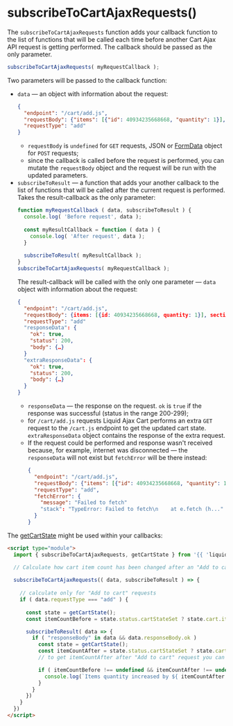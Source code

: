 # subscribeToCartAjaxRequests()
The `subscribeToCartAjaxRequests` function adds your callback function to the list of functions that will be called each time before another Cart Ajax API request is getting performed.
The callback should be passed as the only parameter.

```javascript
subscribeToCartAjaxRequests( myRequestCallback );
```

Two parameters will be passed to the callback function: 
- `data` — an object with information about the request:
  ```json
  {
    "endpoint": "/cart/add.js",
    "requestBody": {"items": [{"id": 40934235668668, "quantity": 1}], "sections": "my-cart"},
    "requestType": "add"
  }
  ```
  - `requestBody` is `undefined` for `GET` requests, JSON or [FormData](https://developer.mozilla.org/en-US/docs/Web/API/FormData) object for `POST` requests;
  - since the callback is called before the request is performed, you can mutate the `requestBody` object and the request will be run with the updated parameters.
- `subscribeToResult` — a function that adds your another callback to the list of functions that will be called after the current request is performed. Takes the result-callback as the only parameter:
  ```javascript
  function myRequestCallback ( data, subscribeToResult ) {
    console.log( 'Before request', data );
    
    const myResultCallback = function ( data ) {
      console.log( 'After request', data );
    }
    
    subscribeToResult( myResultCallback );
  }
  subscribeToCartAjaxRequests( myRequestCallback );
  ```
  The result-callback will be called with the only one parameter — `data` object with information about the request:
  ```json
  {
    "endpoint": "/cart/add.js",
    "requestBody": {items: [{id: 40934235668668, quantity: 1}], sections: "my-cart"},
    "requestType": "add"
    "responseData": {
      "ok": true, 
      "status": 200, 
      "body": {…}
    }
    "extraResponseData": {
      "ok": true, 
      "status": 200, 
      "body": {…}
    }
  }
  ```
  - `responseData` — the response on the request. `ok` is `true` if the response was successful (status in the range 200-299);
  - for `/cart/add.js` requests Liquid Ajax Cart performs an extra `GET` request to the `/cart.js` endpoint to get the updated cart state. `extraResponseData` object contains the response of the extra request.
  - If the request could be performed and response wasn't received because, for example, internet was disconnected — the `responseData` will not exist but `fetchError` will be there instead:
    ```json
    {
      "endpoint": "/cart/add.js",
      "requestBody": {"items": [{"id": 40934235668668, "quantity": 1}], "sections": "my-cart"},
      "requestType": "add",
      "fetchError": {
        "message": "Failed to fetch"
        "stack": "TypeError: Failed to fetch\n    at e.fetch (h..."
      }
    }
    ```

The [getCartState](/reference/getCartState) might be used within your callbacks:
```html
<script type="module">
  import { subscribeToCartAjaxRequests, getCartState } from '{{ 'liquid-ajax-cart.js' | asset_url }}'

  // Calculate how cart item count has been changed after an "Add to cart" request
  
  subscribeToCartAjaxRequests(( data, subscribeToResult ) => {
    
    // calculate only for "Add to cart" requests
    if ( data.requestType === "add" ) {
  
      const state = getCartState();
      const itemCountBefore = state.status.cartStateSet ? state.cart.item_count : undefined;

      subscribeToResult( data => {
        if ( "responseBody" in data && data.responseBody.ok )
          const state = getCartState();
          const itemCountAfter = state.status.cartStateSet ? state.cart.item_count : undefined;
          // to get itemCountAfter after "Add to cart" request you can also use data.extraResponseData.body.item_count 

          if ( itemCountBefore !== undefined && itemCountAfter !== undefined ) {
            console.log(`Items quantity increased by ${ itemCountAfter - itemCountBefore } pcs`);
          }
        }
      })
    }
  })
</script>

```
